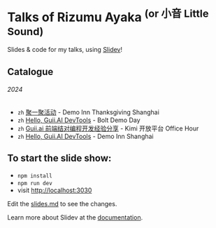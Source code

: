 # Talks of Rizumu Ayaka <sup>(or 小音 Little Sound)</sup>

Slides & code for my talks, using [Slidev](https://github.com/slidevjs/slidev)!

## Catalogue

###### 2024

- `zh` [聚一聚活动](./2024-11-30) - Demo Inn Thanksgiving Shanghai
 - `zh` [Hello, Guii.AI DevTools](./2024-08-04) - Bolt Demo Day
 - `zh` [Guii.ai 前端结对编程开发经验分享](./2024-07-27) - Kimi 开放平台 Office Hour
 - `zh` [Hello, Guii.AI DevTools](./2024-07-27) - Demo Inn Shanghai

## To start the slide show:

- `npm install`
- `npm run dev`
- visit <http://localhost:3030>

Edit the [slides.md](./slides.md) to see the changes.

Learn more about Slidev at the [documentation](https://sli.dev/).
